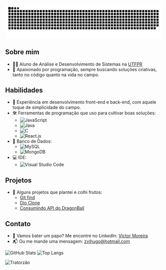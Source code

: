 ![Snake Game](https://raw.githubusercontent.com/Platane/snk/output/github-contribution-grid-snake.svg)


## Sobre mim
- 👨‍🌾 Aluno de Análise e Desenvolvimento de Sistemas na <a href="http://www.utfpr.edu.br/">UTFPR</a>
- 🤠 Apaixonado por programação, sempre buscando soluções criativas, tanto no código quanto na vida no campo.

## Habilidades
- 🌾 Experiência em desenvolvimento front-end e back-end, com aquele toque de simplicidade do campo.
- 🛠️ Ferramentas de programação que uso para cultivar boas soluções:
  - ![JavaScript](https://img.shields.io/badge/JavaScript-F7DF1E?style=flat&logo=javascript&logoColor=black)
  - ![Java](https://img.shields.io/badge/Java-007396?style=flat&logo=java&logoColor=white)
  - ![C](https://img.shields.io/badge/C-A8B9CC?style=flat&logo=c&logoColor=white)
  - ![React.js](https://img.shields.io/badge/React.js-61DAFB?style=flat&logo=react&logoColor=black)
- 🌾 Banco de Dados:
  - ![MySQL](https://img.shields.io/badge/MySQL-4479A1?style=flat&logo=mysql&logoColor=white)
  - ![MongoDB](https://img.shields.io/badge/MongoDB-47A248?style=flat&logo=mongodb&logoColor=white)
- 💻 IDE:
  - ![Visual Studio Code](https://img.shields.io/badge/Visual%20Studio%20Code-007ACC?style=flat&logo=visual%20studio%20code&logoColor=white)



## Projetos
- 🌱 Alguns projetos que plantei e colhi frutos:
  - <a href="https://github.com/zVihugo/git-find">Git find</a>
  - <a href="https://github.com/zVihugo/dio-clone">Dio Clone</a>
  - <a href="https://github.com/zVihugo/proje_react_vite_deploy">Consumindo API do DragonBall</a>

## Contato
- 📨 Vamos bater um papo? Me encontre no LinkedIn: <a href="https://www.linkedin.com/in/victor-moreira-ab8923229/">Victor Moreira</a>
- 📬 Ou me mande uma mensagem: zvihugo@hotmail.com

![GitHub Stats](https://github-readme-stats.vercel.app/api?username=zVihugo&theme=transparent&bg_color=654321&border_color=8B4513&show_icons=true&icon_color=DAA520&title_color=FFD700&text_color=FFF5EE)
![Top Langs](https://github-readme-stats-git-masterrstaa-rickstaa.vercel.app/api/top-langs/?username=zVihugo&bg_color=654321&border_color=8B4513&title_color=FFD700&text_color=FFF5EE)

<img src="https://media4.giphy.com/media/v1.Y2lkPTc5MGI3NjExMzhqaGp3ajRneHBhbHczYm1jMDZpeWhjNzB5Z3hjZ2tnZmJteGpwYSZlcD12MV9pbnRlcm5hbF9naWZfYnlfaWQmY3Q9Zw/cvrL5j2fbHYHK/giphy.webp" alt="Tratorzão" width="800">

